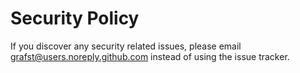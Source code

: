 # Security Policy

If you discover any security related issues, please email grafst@users.noreply.github.com instead of using the issue tracker.
